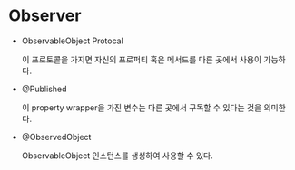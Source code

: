 # Observer

*   ObservableObject Protocal

    이 프로토콜을 가지면 자신의 프로퍼티 혹은 메서드를 다른 곳에서 사용이 가능하다.
*   @Published

    이 property wrapper을 가진 변수는 다른 곳에서 구독할 수 있다는 것을 의미한다.
*   @ObservedObject

    ObservableObject 인스턴스를 생성하여 사용할 수 있다.
